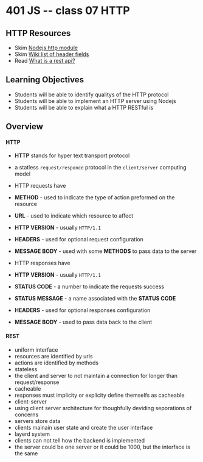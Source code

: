 401 JS -- class 07 HTTP
===

## HTTP Resources
* Skim [Nodejs http module]
* Skim [Wiki list of header fields]
* Read [What is a rest api?]

## Learning Objectives
* Students will be able to identify qualitys of the HTTP protocol
* Students will be able to implement an HTTP server using Nodejs
* Students will be able to explain what a HTTP RESTful is

## Overview
#### HTTP
* **HTTP** stands for hyper text transport protocol
* a statless `request/responce` protocol in the `client/server` computing model
* HTTP requests have
 * **METHOD** - used to indicate the type of action preformed on the resource
 * **URL** - used to indicate which resource to affect
 * **HTTP VERSION** - usually `HTTP/1.1`
 * **HEADERS** - used for optional request configuration
 * **MESSAGE BODY** - used with some **METHODS** to pass data to the server

* HTTP responses have
 * **HTTP VERSION** - usually `HTTP/1.1`
 * **STATUS CODE** - a number to indicate the requests success
 * **STATUS MESSAGE** - a name associated with the **STATUS CODE**
 * **HEADERS** - used for optional responses configuration
 * **MESSAGE BODY** - used to pass data back to the client

#### REST
* uniform interface
 * resources are identified by urls
 * actions are identified by methods
* stateless
 * the client and server to not maintain a connection for longer than request/response
* cacheable
 * responses must implicity or explicity define themselfs as cacheable
* client-server
 * using client server architecture for thoughfully deviding seporations of concerns
 * servers store data 
 * clients mainain user state and create the user interface
* layerd system
 * clients can not tell how the backend is implemented
 * the server could be one server or it could be 1000, but the interface is the same

<!--links -->
[Nodejs http module]: https://nodejs.org/api/http.html
[What is a rest api?]: https://medium.com/@lazlojuly/what-is-a-restful-api-fabb8dc2afeb#.nm7uiiltt
[Wiki list of header fields]: https://en.wikipedia.org/wiki/List_of_HTTP_header_fields#Request_fields
